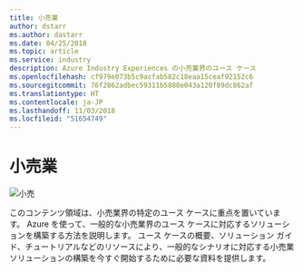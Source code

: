 ```yaml
---
title: 小売業
author: dstarr
ms.author: dastarr
ms.date: 04/25/2018
ms.topic: article
ms.service: industry
description: Azure Industry Experiences の小売業界のユース ケース
ms.openlocfilehash: cf979e073b5c9acfab582c18eaa15ceaf92152c6
ms.sourcegitcommit: 76f2862adbec59311b5888e043a120f89dc862af
ms.translationtype: HT
ms.contentlocale: ja-JP
ms.lasthandoff: 11/03/2018
ms.locfileid: "51654749"
---
```

# <a name="retail-industry"></a>小売業

![小売](./assets/index-assets/retailers.png)

このコンテンツ領域は、小売業界の特定のユース ケースに重点を置いています。 Azure を使って、一般的な小売業界のユース ケースに対応するソリューションを構築する方法を説明します。 ユース ケースの概要、ソリューション ガイド、チュートリアルなどのリソースにより、一般的なシナリオに対応する小売業ソリューションの構築を今すぐ開始するために必要な資料を提供します。